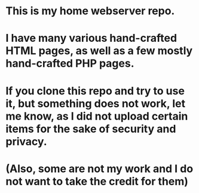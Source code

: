 # This is my home webserver repo.
# I have many various hand-crafted HTML pages, as well as a few mostly hand-crafted PHP pages.
# If you clone this repo and try to use it, but something does not work, let me know, as I did not upload certain items for the sake of security and privacy.
# (Also, some are not my work and I do not want to take the credit for them)
